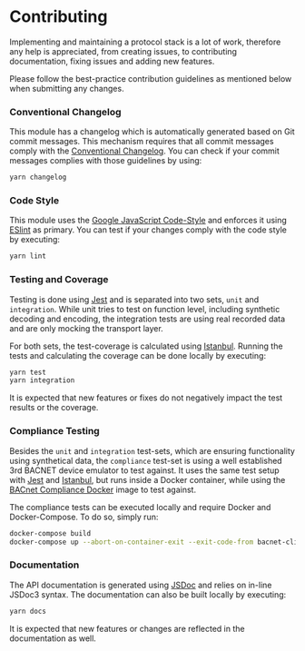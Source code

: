 # Contributing

Implementing and maintaining a protocol stack is a lot of work, therefore any
help is appreciated, from creating issues, to contributing documentation, fixing
issues and adding new features.

Please follow the best-practice contribution guidelines as mentioned below when
submitting any changes.

### Conventional Changelog

This module has a changelog which is automatically generated based on Git commit
messages. This mechanism requires that all commit messages comply with the
[Conventional Changelog](https://github.com/bcoe/conventional-changelog-standard/blob/master/convention.md).
You can check if your commit messages complies with those guidelines by using:

``` sh
yarn changelog
```

### Code Style

This module uses the [Google JavaScript Code-Style](https://google.github.io/styleguide/javascriptguide.xml)
and enforces it using [ESlint](https://eslint.org/) as primary. You can test if
your changes comply with the code style by executing:

``` sh
yarn lint
```

### Testing and Coverage

Testing is done using [Jest](https://jestjs.io/) and is separated into two
sets, `unit` and `integration`. While unit tries to test on function level,
including synthetic decoding and encoding, the integration tests are using real
recorded data and are only mocking the transport layer.

For both sets, the test-coverage is calculated using [Istanbul](https://istanbul.js.org/).
Running the tests and calculating the coverage can be done locally by executing:

``` sh
yarn test
yarn integration
```

It is expected that new features or fixes do not negatively impact the test
results or the coverage.

### Compliance Testing

Besides the `unit` and `integration` test-sets, which are ensuring functionality
using synthetical data, the  `compliance` test-set is using a well established
3rd BACNET device emulator to test against. It uses the same test setup with
[Jest](https://jestjs.io/) and [Istanbul](https://istanbul.js.org/), but runs
inside a Docker container, while using the [BACnet Compliance Docker](https://github.com/fh1ch/BACnet-compliance-docker)
image to test against.

The compliance tests can be executed locally and require Docker and
Docker-Compose. To do so, simply run:

``` sh
docker-compose build
docker-compose up --abort-on-container-exit --exit-code-from bacnet-client
```

### Documentation

The API documentation is generated using [JSDoc](http://usejsdoc.org/) and
relies on in-line JSDoc3 syntax. The documentation can also be built locally by
executing:

``` sh
yarn docs
```

It is expected that new features or changes are reflected in the documentation
as well.
